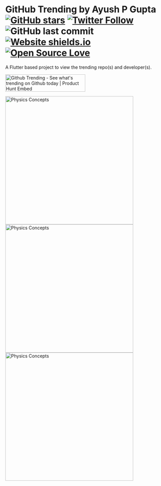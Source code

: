 # GitHub Trending by Ayush P Gupta [![GitHub stars](https://img.shields.io/github/stars/apgapg/flutter_git_trending.svg?style=social)](https://github.com/apgapg/flutter_git_trending) [![Twitter Follow](https://img.shields.io/twitter/url/https/@ayushpgupta.svg?style=social)](https://twitter.com/ayushpgupta) ![GitHub last commit](https://img.shields.io/github/last-commit/apgapg/flutter_git_trending.svg) [![Website shields.io](https://img.shields.io/website-up-down-green-red/http/shields.io.svg)](https://play.google.com/store/apps/details?id=com.coddu.flutterprofile)[![Open Source Love](https://badges.frapsoft.com/os/v2/open-source.svg?v=103)](https://github.com/apgapg/flutter_git_trending)

A Flutter based project to view the trending repo(s) and developer(s).

<a href="https://www.producthunt.com/posts/github-trending-2?utm_source=badge-featured&utm_medium=badge&utm_souce=badge-github-trending-2" target="_blank"><img src="https://api.producthunt.com/widgets/embed-image/v1/featured.svg?post_id=174647&theme=light" alt="Github Trending - See what's trending on Github today | Product Hunt Embed" style="width: 250px; height: 54px;" width="250px" height="54px" /></a>

<img src="https://raw.githubusercontent.com/apgapg/flutter_git_trending/master/src/s1.png"  height = "400" alt="Physics Concepts">  <img src="https://raw.githubusercontent.com/apgapg/flutter_git_trending/master/src/s2.png"  height = "400" alt="Physics Concepts">  <img src="https://raw.githubusercontent.com/apgapg/flutter_git_trending/master/src/s3.png"  height = "400" alt="Physics Concepts">  

